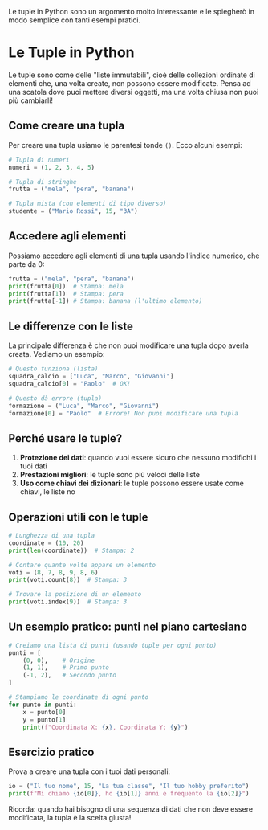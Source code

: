 Le tuple in Python sono un argomento molto interessante e le spiegherò in modo semplice con tanti esempi pratici.

# Le Tuple in Python

Le tuple sono come delle "liste immutabili", cioè delle collezioni ordinate di elementi che, una volta create, non possono essere modificate. Pensa ad una scatola dove puoi mettere diversi oggetti, ma una volta chiusa non puoi più cambiarli!

## Come creare una tupla

Per creare una tupla usiamo le parentesi tonde `()`. Ecco alcuni esempi:

```python
# Tupla di numeri
numeri = (1, 2, 3, 4, 5)

# Tupla di stringhe
frutta = ("mela", "pera", "banana")

# Tupla mista (con elementi di tipo diverso)
studente = ("Mario Rossi", 15, "3A")
```

## Accedere agli elementi

Possiamo accedere agli elementi di una tupla usando l'indice numerico, che parte da 0:

```python
frutta = ("mela", "pera", "banana")
print(frutta[0])  # Stampa: mela
print(frutta[1])  # Stampa: pera
print(frutta[-1]) # Stampa: banana (l'ultimo elemento)
```

## Le differenze con le liste

La principale differenza è che non puoi modificare una tupla dopo averla creata. Vediamo un esempio:

```python
# Questo funziona (lista)
squadra_calcio = ["Luca", "Marco", "Giovanni"]
squadra_calcio[0] = "Paolo"  # OK!

# Questo dà errore (tupla)
formazione = ("Luca", "Marco", "Giovanni")
formazione[0] = "Paolo"  # Errore! Non puoi modificare una tupla
```

## Perché usare le tuple?

1. **Protezione dei dati**: quando vuoi essere sicuro che nessuno modifichi i tuoi dati
2. **Prestazioni migliori**: le tuple sono più veloci delle liste
3. **Uso come chiavi dei dizionari**: le tuple possono essere usate come chiavi, le liste no

## Operazioni utili con le tuple

```python
# Lunghezza di una tupla
coordinate = (10, 20)
print(len(coordinate))  # Stampa: 2

# Contare quante volte appare un elemento
voti = (8, 7, 8, 9, 8, 6)
print(voti.count(8))  # Stampa: 3

# Trovare la posizione di un elemento
print(voti.index(9))  # Stampa: 3
```

## Un esempio pratico: punti nel piano cartesiano

```python
# Creiamo una lista di punti (usando tuple per ogni punto)
punti = [
    (0, 0),    # Origine
    (1, 1),    # Primo punto
    (-1, 2),   # Secondo punto
]

# Stampiamo le coordinate di ogni punto
for punto in punti:
    x = punto[0]
    y = punto[1]
    print(f"Coordinata X: {x}, Coordinata Y: {y}")
```

## Esercizio pratico
Prova a creare una tupla con i tuoi dati personali:
```python
io = ("Il tuo nome", 15, "La tua classe", "Il tuo hobby preferito")
print(f"Mi chiamo {io[0]}, ho {io[1]} anni e frequento la {io[2]}")
```

Ricorda: quando hai bisogno di una sequenza di dati che non deve essere modificata, la tupla è la scelta giusta!

